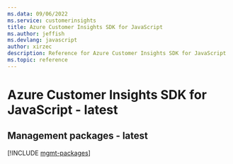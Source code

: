 ```yaml
---
ms.data: 09/06/2022
ms.service: customerinsights
title: Azure Customer Insights SDK for JavaScript
ms.author: jeffish
ms.devlang: javascript
author: xirzec
description: Reference for Azure Customer Insights SDK for JavaScript
ms.topic: reference
---
```

# Azure Customer Insights SDK for JavaScript - latest

## Management packages - latest
[!INCLUDE [mgmt-packages](customer-insights-mgmt-index.md)]